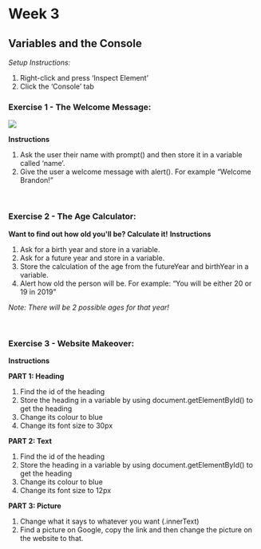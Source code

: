 # Week 3

## Variables and the Console

_Setup Instructions:_
1. Right-click and press ‘Inspect Element’
2. Click the ‘Console’ tab

### Exercise 1 - The Welcome Message: 
<img src = "https://live.staticflickr.com/916/40672633195_d88592638a_b.jpg" style="width:300px, height: 300px" id="picture">

**Instructions**
1. Ask the user their name with prompt() and then store it in a variable called ‘name’. 
2. Give the user a welcome message with alert(). For example “Welcome Brandon!”

<p>&nbsp;</p>

### Exercise 2 - The Age Calculator: 
**Want to find out how old you'll be? Calculate it!**
**Instructions**
1. Ask for a birth year and store in a variable.
2. Ask for a future year and store in a variable.
3. Store the calculation of the age from the futureYear and birthYear in a variable.
4. Alert how old the person will be. For example: “You will be either 20 or 19 in 2019”

_Note: There will be 2 possible ages for that year!_

<p>&nbsp;</p>

### Exercise 3 - Website Makeover: 

**Instructions**

**PART 1: Heading**
1. Find the id of the heading 
2. Store the heading in a variable by using document.getElementById() to get the heading
3. Change its colour to blue
4. Change its font size to 30px 


**PART 2: Text**
1. Find the id of the heading 
2. Store the heading in a variable by using document.getElementById() to get the heading
3. Change its colour to blue
4. Change its font size to 12px 

**PART 3: Picture**
1. Change what it says to whatever you want (.innerText) 
2. Find a picture on Google, copy the link and then change the picture on the website to that. 
